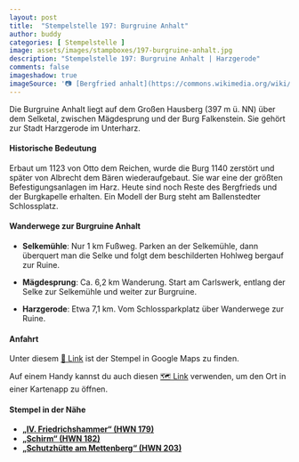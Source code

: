 ```yaml
---
layout: post
title:  "Stempelstelle 197: Burgruine Anhalt"
author: buddy
categories: [ Stempelstelle ]
image: assets/images/stampboxes/197-burgruine-anhalt.jpg
description: "Stempelstelle 197: Burgruine Anhalt | Harzgerode"
comments: false
imageshadow: true
imageSource: '📷 [Bergfried anhalt](https://commons.wikimedia.org/wiki/File:Bergfried_anhalt.jpg) von Torsten Friebe unter Lizenz [CC BY-SA 3.0](http://creativecommons.org/licenses/by-sa/3.0/)'
---
```


Die Burgruine Anhalt liegt auf dem Großen Hausberg (397 m ü. NN) über dem Selketal, zwischen Mägdesprung und der Burg Falkenstein. Sie gehört zur Stadt Harzgerode im Unterharz.

#### Historische Bedeutung

Erbaut um 1123 von Otto dem Reichen, wurde die Burg 1140 zerstört und später von Albrecht dem Bären wiederaufgebaut. Sie war eine der größten Befestigungsanlagen im Harz. Heute sind noch Reste des Bergfrieds und der Burgkapelle erhalten. Ein Modell der Burg steht am Ballenstedter Schlossplatz. 

#### Wanderwege zur Burgruine Anhalt

- **Selkemühle**: Nur 1 km Fußweg. Parken an der Selkemühle, dann überquert man die Selke und folgt dem beschilderten Hohlweg bergauf zur Ruine. 

- **Mägdesprung**: Ca. 6,2 km Wanderung. Start am Carlswerk, entlang der Selke zur Selkemühle und weiter zur Burgruine.

- **Harzgerode**: Etwa 7,1 km. Vom Schlossparkplatz über Wanderwege zur Ruine.

#### Anfahrt

Unter diesem [📍 Link](https://www.google.com/maps/dir/?api=1&origin=&destination=51.66807%2C%2011.19318) ist der Stempel in Google Maps zu finden.

<div class="android-only">
  Auf einem Handy kannst du auch diesen 
  <a href="geo:51.66807,11.19318">🗺️ Link</a> 
  verwenden, um den Ort in einer Kartenapp zu öffnen.
  <p></p>
</div>

#### Stempel in der Nähe

- [**„IV. Friedrichshammer“ (HWN 179)**](/stempelstelle-179-iv-friedrichshammer)
- [**„Schirm“ (HWN 182)**](/stempelstelle-182-schirm)
- [**„Schutzhütte am Mettenberg“ (HWN 203)**](/stempelstelle-203-schutzhuette-am-mettenberg)
